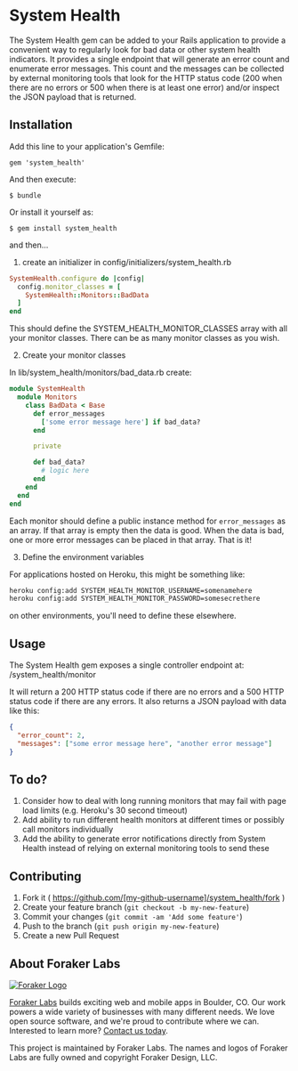 # System Health

The System Health gem can be added to your Rails application to provide
a convenient way to regularly look for bad data or other system health
indicators.  It provides a single endpoint that will generate an error
count and enumerate error messages.  This count and the messages can be
collected by external monitoring tools that look for the HTTP status code
(200 when there are no errors or 500 when there is at least one error)
and/or inspect the JSON payload that is returned.

## Installation

Add this line to your application's Gemfile:

    gem 'system_health'

And then execute:

    $ bundle

Or install it yourself as:

    $ gem install system_health

and then...

1. create an initializer in config/initializers/system_health.rb

  ```ruby
  SystemHealth.configure do |config|
    config.monitor_classes = [
      SystemHealth::Monitors::BadData
    ]
  end
  ```

  This should define the SYSTEM_HEALTH_MONITOR_CLASSES array with all
  your monitor classes.  There can be as many monitor classes as you wish.

2. Create your monitor classes

  In lib/system_health/monitors/bad_data.rb create:

  ```ruby
  module SystemHealth
    module Monitors
      class BadData < Base
        def error_messages
          ['some error message here'] if bad_data?
        end

        private

        def bad_data?
          # logic here
        end
      end
    end
  end
  ```

  Each monitor should define a public instance method for `error_messages`
  as an array.  If that array is empty then the data is good.  When the
  data is bad, one or more error messages can be placed in that array.
  That is it!

3. Define the environment variables

  For applications hosted on Heroku, this might be something like:

  ```bash
  heroku config:add SYSTEM_HEALTH_MONITOR_USERNAME=somenamehere
  heroku config:add SYSTEM_HEALTH_MONITOR_PASSWORD=somesecrethere
  ```

  on other environments, you'll need to define these elsewhere.

## Usage

The System Health gem exposes a single controller endpoint at:
/system_health/monitor

It will return a 200 HTTP status code if there are no errors and a 500
HTTP status code if there are any errors.  It also returns a JSON
payload with data like this:

```json
{
  "error_count": 2,
  "messages": ["some error message here", "another error message"]
}
```

## To do?

1. Consider how to deal with long running monitors that may fail with
   page load limits (e.g. Heroku's 30 second timeout)
2. Add ability to run different health monitors at different times or
   possibly call monitors individually
3. Add the ability to generate error notifications directly from System
   Health instead of relying on external monitoring tools to send these

## Contributing

1. Fork it ( https://github.com/[my-github-username]/system_health/fork )
2. Create your feature branch (`git checkout -b my-new-feature`)
3. Commit your changes (`git commit -am 'Add some feature'`)
4. Push to the branch (`git push origin my-new-feature`)
5. Create a new Pull Request

## About Foraker Labs

[![Foraker Logo](http://assets.foraker.com/attribution_logo.png)](https://www.foraker.com/)

[Foraker Labs](https://www.foraker.com/) builds exciting web and mobile apps in Boulder, CO. Our work powers a wide variety of businesses with many different needs. We love open source software, and we're proud to contribute where we can. Interested to learn more? [Contact us today](https://www.foraker.com/contact-us).

This project is maintained by Foraker Labs. The names and logos of Foraker Labs are fully owned and copyright Foraker Design, LLC.
